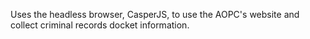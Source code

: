 

Uses the headless browser, CasperJS, to use the AOPC's website and collect
criminal records docket information.



